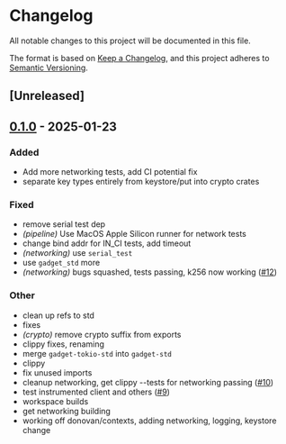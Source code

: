 # Changelog

All notable changes to this project will be documented in this file.

The format is based on [Keep a Changelog](https://keepachangelog.com/en/1.0.0/),
and this project adheres to [Semantic Versioning](https://semver.org/spec/v2.0.0.html).

## [Unreleased]

## [0.1.0](https://github.com/tangle-network/gadget/releases/tag/gadget-networking-v0.1.0) - 2025-01-23

### Added

- Add more networking tests, add CI potential fix
- separate key types entirely from keystore/put into crypto crates

### Fixed

- remove serial test dep
- *(pipeline)* Use MacOS Apple Silicon runner for network tests
- change bind addr for IN_CI tests, add timeout
- *(networking)* use `serial_test`
- use `gadget_std` more
- *(networking)* bugs squashed, tests passing, k256 now working ([#12](https://github.com/tangle-network/gadget/pull/12))

### Other

- clean up refs to std
- fixes
- *(crypto)* remove crypto suffix from exports
- clippy fixes, renaming
- merge `gadget-tokio-std` into `gadget-std`
- clippy
- fix unused imports
- cleanup networking, get clippy --tests for networking passing ([#10](https://github.com/tangle-network/gadget/pull/10))
- test instrumented client and others ([#9](https://github.com/tangle-network/gadget/pull/9))
- workspace builds
- get networking building
- working off donovan/contexts, adding networking, logging, keystore change
